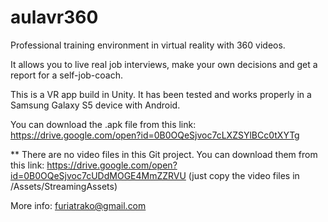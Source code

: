 # aulavr360
Professional training environment in virtual reality with 360 videos.

It allows you to live real job interviews, make your own decisions and get a report for a self-job-coach.

This is a VR app build in Unity. It has been tested and works properly in a Samsung Galaxy S5 device with Android.

You can download the .apk file from this link: https://drive.google.com/open?id=0B0OQeSjvoc7cLXZSYlBCc0tXYTg

** There are no video files in this Git project. You can download them from this link: 
https://drive.google.com/open?id=0B0OQeSjvoc7cUDdMOGE4MmZZRVU (just copy the video files in /Assets/StreamingAssets)

More info: furiatrako@gmail.com
